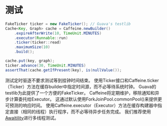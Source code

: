 # 测试

```java
FakeTicker ticker = new FakeTicker(); // Guava's testlib
Cache<Key, Graph> cache = Caffeine.newBuilder()
    .expireAfterWrite(10, TimeUnit.MINUTES)
    .executor(Runnable::run)
    .ticker(ticker::read)
    .maximumSize(10)
    .build();

cache.put(key, graph);
ticker.advance(30, TimeUnit.MINUTES)
assertThat(cache.getIfPresent(key), is(nullValue());
```

测试定时驱逐不要求测试等到挂钟时间结束。 使用Ticker接口和Caffeine.ticker（Ticker）方法在缓存builder中指定时间源，而不必等待系统时钟。 Guava的testlib为此提供了一个方便的FakeTicker。
Caffeine将定期维护，移除通知和异步计算委托给Executor。 这通过默认使用ForkJoinPool.commonPool()来提供更可预测的响应时间。 使用Caffeine.executor（Executor）方法在缓存构建器中指定直接（相同的线程）执行程序，而不必等待异步任务完成。
我们推荐使用[Awaitility](https://github.com/awaitility/awaitility)进行多线程测试。

